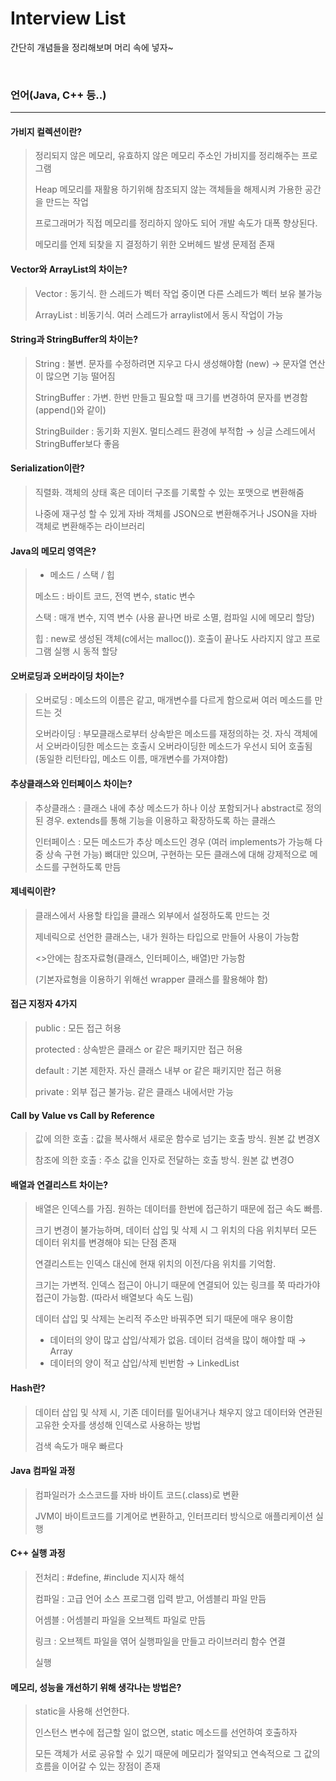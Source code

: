 # Interview List

간단히 개념들을 정리해보며 머리 속에 넣자~

<br>

### 언어(Java, C++ 등..)

---

#### 가비지 컬렉션이란?

> 정리되지 않은 메모리, 유효하지 않은 메모리 주소인 가비지를 정리해주는 프로그램
>
> Heap 메모리를 재활용 하기위해 참조되지 않는 객체들을 해제시켜 가용한 공간을 만드는 작업
>
> 프로그래머가 직접 메모리를 정리하지 않아도 되어 개발 속도가 대폭 향상된다.
>
> 메모리를 언제 되찾을 지 결정하기 위한 오버헤드 발생 문제점 존재



#### Vector와 ArrayList의 차이는?

> Vector : 동기식. 한 스레드가 벡터 작업 중이면 다른 스레드가 벡터 보유 불가능
>
> ArrayList : 비동기식. 여러 스레드가 arraylist에서 동시 작업이 가능



#### String과 StringBuffer의 차이는?

> String : 불변. 문자를 수정하려면 지우고 다시 생성해야함 (new) → 문자열 연산이 많으면 기능 떨어짐
>
> StringBuffer : 가변. 한번 만들고 필요할 때 크기를 변경하여 문자를 변경함 (append()와 같이)
>
> StringBuilder : 동기화 지원X. 멀티스레드 환경에 부적합 → 싱글 스레드에서 StringBuffer보다 좋음



#### Serialization이란?

> 직렬화. 객체의 상태 혹은 데이터 구조를 기록할 수 있는 포맷으로 변환해줌
>
> 나중에 재구성 할 수 있게 자바 객체를 JSON으로 변환해주거나 JSON을 자바 객체로 변환해주는 라이브러리



#### Java의 메모리 영역은?

> - 메소드 / 스택 / 힙
>
> 메소드 : 바이트 코드, 전역 변수, static 변수
>
> 스택 : 매개 변수, 지역 변수 (사용 끝나면 바로 소멸, 컴파일 시에 메모리 할당)
>
> 힙 : new로 생성된 객체(c에서는 malloc()). 호출이 끝나도 사라지지 않고 프로그램 실행 시 동적 할당



#### 오버로딩과 오버라이딩 차이는?

> 오버로딩 : 메소드의 이름은 같고, 매개변수를 다르게 함으로써 여러 메소드를 만드는 것
>
> 오버라이딩 : 부모클래스로부터 상속받은 메소드를 재정의하는 것. 자식 객체에서 오버라이딩한 메소드는 호출시 오버라이딩한 메소드가 우선시 되어 호출됨 (동일한 리턴타입, 메소드 이름, 매개변수를 가져야함)



#### 추상클래스와 인터페이스 차이는?

> 추상클래스 : 클래스 내에 추상 메소드가 하나 이상 포함되거나 abstract로 정의된 경우. extends를 통해 기능을 이용하고 확장하도록 하는 클래스
>
> 인터페이스 : 모든 메소드가 추상 메소드인 경우 (여러 implements가 가능해 다중 상속 구현 가능)  뼈대만 있으며, 구현하는 모든 클래스에 대해 강제적으로 메소드를 구현하도록 만듬



#### 제네릭이란?

> 클래스에서 사용할 타입을 클래스 외부에서 설정하도록 만드는 것
>
> 제네릭으로 선언한 클래스는, 내가 원하는 타입으로 만들어 사용이 가능함
>
> <>안에는 참조자료형(클래스, 인터페이스, 배열)만 가능함
>
> (기본자료형을 이용하기 위해선 wrapper 클래스를 활용해야 함)



#### 접근 지정자 4가지

> public : 모든 접근 허용
>
> protected : 상속받은 클래스 or 같은 패키지만 접근 허용
>
> default : 기본 제한자. 자신 클래스 내부 or 같은 패키지만 접근 허용
>
> private : 외부 접근 불가능. 같은 클래스 내에서만 가능



#### Call by Value vs Call by Reference

> 값에 의한 호출 : 값을 복사해서 새로운 함수로 넘기는 호출 방식. 원본 값 변경X
>
> 참조에 의한 호출 :  주소 값을 인자로 전달하는 호출 방식. 원본 값 변경O



#### 배열과 연결리스트 차이는?

> 배열은 인덱스를 가짐. 원하는 데이터를 한번에 접근하기 때문에 접근 속도 빠름.
>
> 크기 변경이 불가능하며, 데이터 삽입 및 삭제 시 그 위치의 다음 위치부터 모든 데이터 위치를 변경해야 되는 단점 존재
>
> 연결리스트는 인덱스 대신에 현재 위치의 이전/다음 위치를 기억함.
>
> 크기는 가변적. 인덱스 접근이 아니기 때문에 연결되어 있는 링크를 쭉 따라가야 접근이 가능함. (따라서 배열보다 속도 느림)
>
> 데이터 삽입 및 삭제는 논리적 주소만 바꿔주면 되기 때문에 매우 용이함
>
> - 데이터의 양이 많고 삽입/삭제가 없음. 데이터 검색을 많이 해야할 때 → Array
> - 데이터의 양이 적고 삽입/삭제 빈번함 → LinkedList



#### Hash란?

> 데이터 삽입 및 삭제 시, 기존 데이터를 밀어내거나 채우지 않고 데이터와 연관된 고유한 숫자를 생성해 인덱스로 사용하는 방법
>
> 검색 속도가 매우 빠르다



#### Java 컴파일 과정

> 컴파일러가 소스코드를 자바 바이트 코드(.class)로 변환
>
> JVM이 바이트코드를 기계어로 변환하고, 인터프리터 방식으로 애플리케이션 실행



#### C++ 실행 과정

> 전처리 : #define, #include 지시자 해석
>
> 컴파일 : 고급 언어 소스 프로그램 입력 받고, 어셈블리 파일 만듬
>
> 어셈블 : 어셈블리 파일을 오브젝트 파일로 만듬
>
> 링크 : 오브젝트 파일을 엮어 실행파일을 만들고 라이브러리 함수 연결
>
> 실행



#### 메모리, 성능을 개선하기 위해 생각나는 방법은?

> static을 사용해 선언한다.
>
> 인스턴스 변수에 접근할 일이 없으면, static 메소드를 선언하여 호출하자
>
> 모든 객체가 서로 공유할 수 있기 때문에 메모리가 절약되고 연속적으로 그 값의 흐름을 이어갈 수 있는 장점이 존재